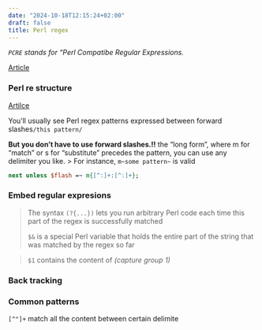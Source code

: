 ```yaml
---
date: "2024-10-18T12:15:24+02:00"
draft: false
title: Perl regex
---
```


*`PCRE` stands for “Perl Compatibe Regular Expressions.*

[Article](https://www.rexegg.com/pcre-callouts.php)

### Perl re structure

[Artilce](https://www.rexegg.com/regex-perl.php)

You’ll usually see Perl regex patterns expressed between forward
slashes`/this pattern/`

**But you don’t have to use forward slashes.!!** the “long form”, where
m for “match” or s for “substitute” precedes the pattern, you can use
any delimiter you like. \> For instance, `m~some pattern~` is valid

``` perl
next unless $flash =~ m{[^:]+:[^:]+};
```

### Embed regular expresions

> The syntax `(?{...})` lets you run arbitrary Perl code each time this
> part of the regex is successfully matched
>
> `$&` is a special Perl variable that holds the entire part of the
> string that was matched by the regex so far

> `$1` contains the content of *(capture group 1)*

### Back tracking

### Common patterns

`[^"]+` match all the content between certain delimite
